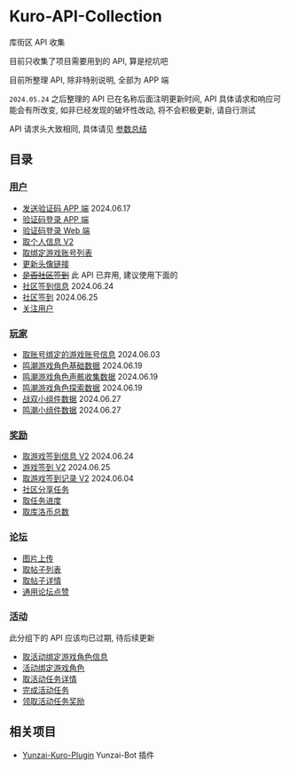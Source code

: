 # Kuro-API-Collection

库街区 API 收集

目前只收集了项目需要用到的 API, 算是挖坑吧

目前所整理 API, 除非特别说明, 全部为 APP 端

`2024.05.24` 之后整理的 API 已在名称后面注明更新时间, API 具体请求和响应可能会有所改变, 如非已经发现的破坏性改动, 将不会积极更新, 请自行测试

API 请求头大致相同, 具体请见 [参数总结](/PARAMS.md) 

## 目录

### [用户](/API/user)

- [发送验证码 APP 端](/API/user/getSmsCode.md) 2024.06.17
- [验证码登录 APP 端](/API/user/sdkLogin.md)
- [验证码登录 Web 端](/API/user/sdkLoginForH5.md)
- [取个人信息 V2](/API/user/mineV2.md)
- [取绑定游戏账号列表](/API/user/role/findRoleList.md)
- [更新头像链接](/API/user/updateHeadUrl.md)
- ~~[是否社区签到](/API/user/haveSignIn.md)~~ 此 API 已弃用, 建议使用下面的
- [社区签到信息](/API/user/signIn/info.md) 2024.06.24
- [社区签到](/API/user/signIn.md) 2024.06.25
- [关注用户](/API/user/followUser.md)

### [玩家](/API/gamer)

- [取账号绑定的游戏账号信息](/API/gamer/role/list.md) 2024.06.03
- [鸣潮游戏角色基础数据](/API/gamer/roleBox/aki/baseData.md) 2024.06.19
- [鸣潮游戏角色声骸收集数据](/API/gamer/roleBox/aki/calabashData.md) 2024.06.19
- [鸣潮游戏角色探索数据](/API/gamer/roleBox/aki/exploreIndex.md) 2024.06.19
- [战双小组件数据](/API/gamer/widget/game2/getData.md) 2024.06.27
- [鸣潮小组件数据](/API/gamer/widget/game3/getData.md) 2024.06.27

### [奖励](/API/encourage)

- [取游戏签到信息 V2](/API/encourage/signIn/initSignInV2.md) 2024.06.24
- [游戏签到 V2](/API/encourage/signIn/v2.md) 2024.06.25
- [取游戏签到记录 V2](/API/encourage/signIn/queryRecordV2.md) 2024.06.04
- [社区分享任务](/API/encourage/level/shareTask.md)
- [取任务进度](/API/encourage/level/getTaskProcess.md)
- [取库洛币总数](/API/encourage/gold/getTotalGold.md)

### [论坛](/API/forum)

- [图片上传](/API/forum/uploadForumImg.md)
- [取帖子列表](/API/forum/list.md)
- [取帖子详情](/API/forum/getPostDetail.md)
- [通用论坛点赞](/API/forum/like.md)

### [活动](/API/activity)

此分组下的 API 应该均已过期, 待后续更新

- [取活动绑定游戏角色信息](/API/activity/gamer/role/getBindRoleInfo.md)
- [活动绑定游戏角色](/API/activity/gamer/role/bindRole.md)
- [取活动任务详情](/API/activity/task/getList.md)
- [完成活动任务](/API/activity/task/complete.md)
- [领取活动任务奖励](/API/activity/task/receive.md)

## 相关项目

- [Yunzai-Kuro-Plugin](https://github.com/TomyJan/Yunzai-Kuro-Plugin) Yunzai-Bot 插件

